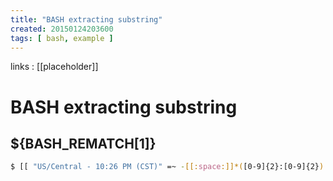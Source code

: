 ```yaml
---
title: "BASH extracting substring"
created: 20150124203600
tags: [ bash, example ]
---
```


links
: [[placeholder]]

# BASH extracting substring

## ${BASH_REMATCH\[1\]}

```bash
$ [[ "US/Central - 10:26 PM (CST)" =~ -[[:space:]]*([0-9]{2}:[0-9]{2}) ]] &&  echo ${BASH_REMATCH[1]}
```
